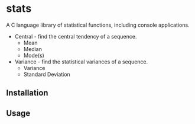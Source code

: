 stats
=====

A C language library of statistical functions, including console applications.


* Central - find the central tendency of a sequence.
    * Mean
    * Median
    * Mode(s)
* Variance - find the statistical variances of a sequence.
    * Variance
    * Standard Deviation


Installation
------------


Usage
-----

